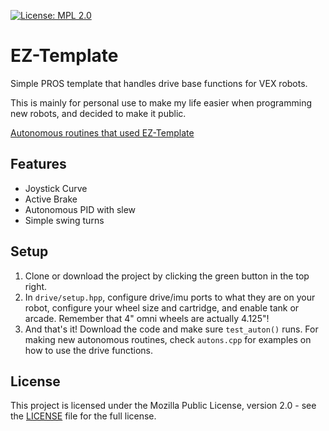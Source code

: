 [![License: MPL 2.0](https://img.shields.io/badge/License-MPL%202.0-brightgreen.svg)](https://opensource.org/licenses/MPL-2.0)
# EZ-Template
Simple PROS template that handles drive base functions for VEX robots.  

This is mainly for personal use to make my life easier when programming new robots, and decided to make it public. 

[Autonomous routines that used EZ-Template](https://photos.app.goo.gl/yRwuvmq7hDoM4f6EA)

## Features
* Joystick Curve
* Active Brake
* Autonomous PID with slew
* Simple swing turns

## Setup
1) Clone or download the project by clicking the green button in the top right.  
2) In `drive/setup.hpp`, configure drive/imu ports to what they are on your robot, configure your wheel size and cartridge, and enable tank or arcade. Remember that 4" omni wheels are actually 4.125"!
3) And that's it!  Download the code and make sure `test_auton()` runs.  For making new autonomous routines, check `autons.cpp` for examples on how to use the drive functions. 

## License

This project is licensed under the Mozilla Public License, version 2.0 - see the [LICENSE](LICENSE)
file for the full license.
